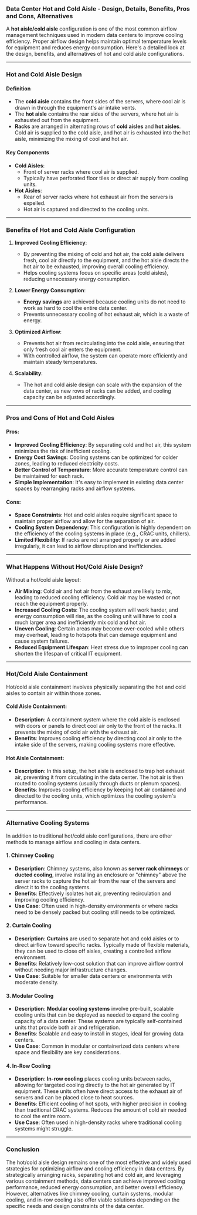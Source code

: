 ### **Data Center Hot and Cold Aisle - Design, Details, Benefits, Pros and Cons, Alternatives**

A **hot aisle/cold aisle** configuration is one of the most common airflow management techniques used in modern data centers to improve cooling efficiency. Proper airflow design helps maintain optimal temperature levels for equipment and reduces energy consumption. Here's a detailed look at the design, benefits, and alternatives of hot and cold aisle configurations.

---

### **Hot and Cold Aisle Design**

#### **Definition**
- The **cold aisle** contains the front sides of the servers, where cool air is drawn in through the equipment's air intake vents.
- The **hot aisle** contains the rear sides of the servers, where hot air is exhausted out from the equipment.
- **Racks** are arranged in alternating rows of **cold aisles** and **hot aisles**. Cold air is supplied to the cold aisle, and hot air is exhausted into the hot aisle, minimizing the mixing of cool and hot air.

#### **Key Components**
- **Cold Aisles**: 
  - Front of server racks where cool air is supplied.
  - Typically have perforated floor tiles or direct air supply from cooling units.
- **Hot Aisles**: 
  - Rear of server racks where hot exhaust air from the servers is expelled.
  - Hot air is captured and directed to the cooling units.

---

### **Benefits of Hot and Cold Aisle Configuration**

1. **Improved Cooling Efficiency**:
   - By preventing the mixing of cold and hot air, the cold aisle delivers fresh, cool air directly to the equipment, and the hot aisle directs the hot air to be exhausted, improving overall cooling efficiency.
   - Helps cooling systems focus on specific areas (cold aisles), reducing unnecessary energy consumption.

2. **Lower Energy Consumption**:
   - **Energy savings** are achieved because cooling units do not need to work as hard to cool the entire data center.
   - Prevents unnecessary cooling of hot exhaust air, which is a waste of energy.

3. **Optimized Airflow**:
   - Prevents hot air from recirculating into the cold aisle, ensuring that only fresh cool air enters the equipment.
   - With controlled airflow, the system can operate more efficiently and maintain steady temperatures.

4. **Scalability**:
   - The hot and cold aisle design can scale with the expansion of the data center, as new rows of racks can be added, and cooling capacity can be adjusted accordingly.

---

### **Pros and Cons of Hot and Cold Aisles**

#### **Pros**:
- **Improved Cooling Efficiency**: By separating cold and hot air, this system minimizes the risk of inefficient cooling.
- **Energy Cost Savings**: Cooling systems can be optimized for colder zones, leading to reduced electricity costs.
- **Better Control of Temperature**: More accurate temperature control can be maintained for each rack.
- **Simple Implementation**: It's easy to implement in existing data center spaces by rearranging racks and airflow systems.
  
#### **Cons**:
- **Space Constraints**: Hot and cold aisles require significant space to maintain proper airflow and allow for the separation of air.
- **Cooling System Dependency**: This configuration is highly dependent on the efficiency of the cooling systems in place (e.g., CRAC units, chillers).
- **Limited Flexibility**: If racks are not arranged properly or are added irregularly, it can lead to airflow disruption and inefficiencies.

---

### **What Happens Without Hot/Cold Aisle Design?**

Without a hot/cold aisle layout:
- **Air Mixing**: Cold air and hot air from the exhaust are likely to mix, leading to reduced cooling efficiency. Cold air may be wasted or not reach the equipment properly.
- **Increased Cooling Costs**: The cooling system will work harder, and energy consumption will rise, as the cooling unit will have to cool a much larger area and inefficiently mix cold and hot air.
- **Uneven Cooling**: Certain areas may become over-cooled while others may overheat, leading to hotspots that can damage equipment and cause system failures.
- **Reduced Equipment Lifespan**: Heat stress due to improper cooling can shorten the lifespan of critical IT equipment.

---

### **Hot/Cold Aisle Containment**

Hot/cold aisle containment involves physically separating the hot and cold aisles to contain air within those zones.

#### **Cold Aisle Containment**:
- **Description**: A containment system where the cold aisle is enclosed with doors or panels to direct cool air only to the front of the racks. It prevents the mixing of cold air with the exhaust air.
- **Benefits**: Improves cooling efficiency by directing cool air only to the intake side of the servers, making cooling systems more effective.

#### **Hot Aisle Containment**:
- **Description**: In this setup, the hot aisle is enclosed to trap hot exhaust air, preventing it from circulating in the data center. The hot air is then routed to cooling systems (usually through ducts or plenum spaces).
- **Benefits**: Improves cooling efficiency by keeping hot air contained and directed to the cooling units, which optimizes the cooling system's performance.

---

### **Alternative Cooling Systems**

In addition to traditional hot/cold aisle configurations, there are other methods to manage airflow and cooling in data centers.

#### **1. Chimney Cooling**

- **Description**: Chimney systems, also known as **server rack chimneys** or **ducted cooling**, involve installing an enclosure or "chimney" above the server racks to capture the hot air from the rear of the servers and direct it to the cooling systems.
- **Benefits**: Effectively isolates hot air, preventing recirculation and improving cooling efficiency.
- **Use Case**: Often used in high-density environments or where racks need to be densely packed but cooling still needs to be optimized.

#### **2. Curtain Cooling**

- **Description**: **Curtains** are used to separate hot and cold aisles or to direct airflow toward specific racks. Typically made of flexible materials, they can be used to close off aisles, creating a controlled airflow environment.
- **Benefits**: Relatively low-cost solution that can improve airflow control without needing major infrastructure changes.
- **Use Case**: Suitable for smaller data centers or environments with moderate density.

#### **3. Modular Cooling**

- **Description**: **Modular cooling systems** involve pre-built, scalable cooling units that can be deployed as needed to expand the cooling capacity of a data center. These systems are typically self-contained units that provide both air and refrigeration.
- **Benefits**: Scalable and easy to install in stages, ideal for growing data centers.
- **Use Case**: Common in modular or containerized data centers where space and flexibility are key considerations.

#### **4. In-Row Cooling**

- **Description**: **In-row cooling** places cooling units between racks, allowing for targeted cooling directly to the hot air generated by IT equipment. These units often have direct access to the exhaust air of servers and can be placed close to heat sources.
- **Benefits**: Efficient cooling of hot spots, with higher precision in cooling than traditional CRAC systems. Reduces the amount of cold air needed to cool the entire room.
- **Use Case**: Often used in high-density racks where traditional cooling systems might struggle.

---

### **Conclusion**

The hot/cold aisle design remains one of the most effective and widely used strategies for optimizing airflow and cooling efficiency in data centers. By strategically arranging racks, separating hot and cold air, and leveraging various containment methods, data centers can achieve improved cooling performance, reduced energy consumption, and better overall efficiency. However, alternatives like chimney cooling, curtain systems, modular cooling, and in-row cooling also offer viable solutions depending on the specific needs and design constraints of the data center.
